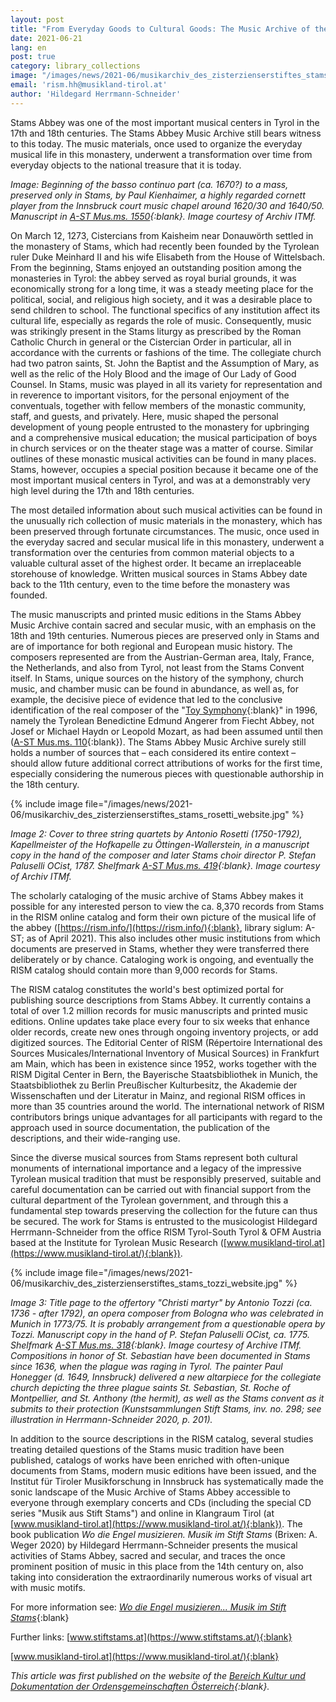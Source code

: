 ```yaml
---
layout: post
title: "From Everyday Goods to Cultural Goods: The Music Archive of the Cicerstian Abbey of Stams, Austria"
date: 2021-06-21
lang: en
post: true
category: library_collections
image: "/images/news/2021-06/musikarchiv_des_zisterzienserstiftes_stams_kienhaimer_website_thumb.jpg"
email: 'rism.hh@musikland-tirol.at'
author: 'Hildegard Herrmann-Schneider'
---
```


Stams Abbey was one of the most important musical centers in Tyrol in the 17th and 18th centuries. The Stams Abbey Music Archive still bears witness to this today. The music materials, once used to organize the everyday musical life in this monastery, underwent a transformation over time from everyday objects to the national treasure that it is today.  
 
_Image: Beginning of the basso continuo part (ca. 1670?) to a mass, preserved only in Stams, by Paul Kienhaimer, a highly regarded cornett player from the Innsbruck court music chapel around 1620/30 and 1640/50. Manuscript in [A-ST Mus.ms. 1550](https://opac.rism.info/search?id=650012508&View=rism){:blank}. Image courtesy of Archiv ITMf._   

On March 12, 1273, Cistercians from Kaisheim near Donauwörth settled in the monastery of Stams, which had recently been founded by the Tyrolean ruler Duke Meinhard II and his wife Elisabeth from the House of Wittelsbach. From the beginning, Stams enjoyed an outstanding position among the monasteries in Tyrol: the abbey served as royal burial grounds, it was economically strong for a long time, it was a steady meeting place for the political, social, and religious high society, and it was a desirable place to send children to school. The functional specifics of any institution affect its cultural life, especially as regards the role of music. Consequently, music was strikingly present in the Stams liturgy as prescribed by the Roman Catholic Church in general or the Cistercian Order in particular, all in accordance with the currents or fashions of the time. The collegiate church had two patron saints, St. John the Baptist and the Assumption of Mary, as well as the relic of the Holy Blood and the image of Our Lady of Good Counsel.
In Stams, music was played in all its variety for representation and in reverence to important visitors, for the personal enjoyment of the conventuals, together with fellow members of the monastic community, staff, and guests, and privately. Here, music shaped the personal development of young people entrusted to the monastery for upbringing and a comprehensive musical education; the musical participation of boys in church services or on the theater stage was a matter of course. Similar outlines of these monastic musical activities can be found in many places. Stams, however, occupies a special position because it became one of the most important musical centers in Tyrol, and was at a demonstrably very high level during the 17th and 18th centuries.  
 
The most detailed information about such musical activities can be found in the unusually rich collection of music materials in the monastery, which has been preserved through fortunate circumstances. The music, once used in the everyday sacred and secular musical life in this monastery, underwent a transformation over the centuries from common material objects to a valuable cultural asset of the highest order. It became an irreplaceable storehouse of knowledge. Written musical sources in Stams Abbey date back to the 11th century, even to the time before the monastery was founded.  
 
The music manuscripts and printed music editions in the Stams Abbey Music Archive contain sacred and secular music, with an emphasis on the 18th and 19th centuries. Numerous pieces are preserved only in Stams and are of importance for both regional and European music history. The composers represented are from the Austrian-German area, Italy, France, the Netherlands, and also from Tyrol, not least from the Stams Convent itself. In Stams, unique sources on the history of the symphony, church music, and chamber music can be found in abundance, as well as, for example, the decisive piece of evidence that led to the conclusive identification of the real composer of the "[Toy Symphony](http://www.musikland-tirol.at/html/html/musikedition/komponisten/angerer/kindersinfonie/kindersinfonieframe.html){:blank}" in 1996, namely the Tyrolean Benedictine Edmund Angerer from Fiecht Abbey, not Josef or Michael Haydn or Leopold Mozart, as had been assumed until then ([A-ST Mus.ms. 110](https://opac.rism.info/search?id=650002544&View=rism ){:blank}). The Stams Abbey Music Archive surely still holds a number of sources that – each considered its entire context – should allow future additional correct attributions of works for the first time, especially considering the numerous pieces with questionable authorship in the 18th century.  

{% include image file="/images/news/2021-06/musikarchiv_des_zisterzienserstiftes_stams_rosetti_website.jpg" %}  

_Image 2: Cover to three string quartets by Antonio Rosetti (1750-1792), Kapellmeister of the Hofkapelle zu Öttingen-Wallerstein, in a manuscript copy in the hand of the composer and later Stams choir director P. Stefan Paluselli OCist, 1787. Shelfmark [A-ST Mus.ms. 419](https://opac.rism.info/search?id=650002253&View=rism){:blank}. Image courtesy of Archiv ITMf._  

The scholarly cataloging of the music archive of Stams Abbey makes it possible for any interested person to view the ca. 8,370 records from Stams in the RISM online catalog and form their own picture of the musical life of the abbey ([https://rism.info/](https://rism.info/){:blank}, library siglum: A-ST; as of April 2021). This also includes other music institutions from which documents are preserved in Stams, whether they were transferred there deliberately or by chance. Cataloging work is ongoing, and eventually the RISM catalog should contain more than 9,000 records for Stams.
 
The RISM catalog constitutes the world's best optimized portal for publishing source descriptions from Stams Abbey. It currently contains a total of over 1.2 million records for music manuscripts and printed music editions. Online updates take place every four to six weeks that enhance older records, create new ones through ongoing inventory projects, or add digitized sources. The Editorial Center of RISM (Répertoire International des Sources Musicales/International Inventory of Musical Sources) in Frankfurt am Main, which has been in existence since 1952, works together with the RISM Digital Center in Bern, the Bayerische Staatsbibliothek in Munich, the Staatsbibliothek zu Berlin Preußischer Kulturbesitz, the Akademie der Wissenschaften und der Literatur in Mainz, and regional RISM offices in more than 35 countries around the world. The international network of RISM contributors brings unique advantages for all participants with regard to the approach used in source documentation, the publication of the descriptions, and their wide-ranging use.
 
Since the diverse musical sources from Stams represent both cultural monuments of international importance and a legacy of the impressive Tyrolean musical tradition that must be responsibly preserved, suitable and careful documentation can be carried out with financial support from the cultural department of the Tyrolean government, and through this a fundamental step towards preserving the collection for the future can thus be secured. The work for Stams is entrusted to the musicologist Hildegard Herrmann-Schneider from the office RISM Tyrol-South Tyrol & OFM Austria based at the Institute for Tyrolean Music Research ([www.musikland-tirol.at](https://www.musikland-tirol.at/){:blank}).  

{% include image file="/images/news/2021-06/musikarchiv_des_zisterzienserstiftes_stams_tozzi_website.jpg" %}   
 
_Image 3: Title page to the offertory "Christi martyr" by Antonio Tozzi (ca. 1736 - after 1792), an opera composer from Bologna who was celebrated in Munich in 1773/75. It is probably arrangement from a questionable opera by Tozzi. Manuscript copy in the hand of P. Stefan Paluselli OCist, ca. 1775. Shelfmark [A-ST Mus.ms. 318](https://opac.rism.info/search?id=650014738&View=rism){:blank}. Image courtesy of Archive ITMf. Compositions in honor of St. Sebastian have been documented in Stams since 1636, when the plague was raging in Tyrol. The painter Paul Honegger (d. 1649, Innsbruck) delivered a new altarpiece for the collegiate church depicting the three plague saints St. Sebastian, St. Roche of Montpellier, and St. Anthony (the hermit), as well as the Stams convent as it submits to their protection (Kunstsammlungen Stift Stams, inv. no. 298; see illustration in Herrmann-Schneider 2020, p. 201)._
 
In addition to the source descriptions in the RISM catalog, several studies treating detailed questions of the Stams music tradition have been published, catalogs of works have been enriched with often-unique documents from Stams, modern music editions have been issued, and the Institut für Tiroler Musikforschung in Innsbruck has systematically made the sonic landscape of the Music Archive of Stams Abbey accessible to everyone through exemplary concerts and CDs (including the special CD series "Musik aus Stift Stams") and online in Klangraum Tirol (at [www.musikland-tirol.at](https://www.musikland-tirol.at/){:blank}). The book publication _Wo die Engel musizieren. Musik im Stift Stams_ (Brixen: A. Weger 2020) by Hildegard Herrmann-Schneider presents the musical activities of Stams Abbey, sacred and secular, and traces the once prominent position of music in this place from the 14th century on, also taking into consideration the extraordinarily numerous works of visual art with music motifs.
 
For more information see: [_Wo die Engel musizieren... Musik im Stift Stams_](https://www.ordensgemeinschaften.at/kultur/buechertipps/1573-wo-die-engel-musizieren-musik-im-stift-stams){:blank}
 
Further links: [www.stiftstams.at](https://www.stiftstams.at/){:blank}  
 
[www.musikland-tirol.at](https://www.musikland-tirol.at/){:blank}  


_This article was first published on the website of the [Bereich Kultur und Dokumentation der Ordensgemeinschaften Österreich](https://www.ordensgemeinschaften.at/kultur/aktuelles/1587-vom-gebrauchs-zum-kulturgut-das-musikarchiv-des-zisterzienserstiftes-stams){:blank}._
